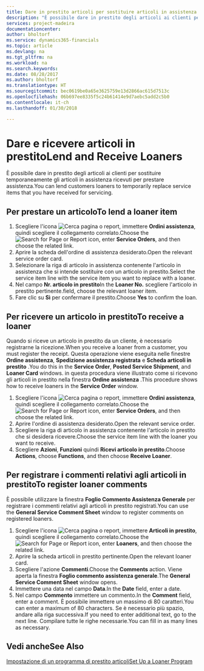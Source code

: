 ```yaml
---
title: Dare in prestito articoli per sostituire articoli in assistenza | Documenti Microsoft
description: "È possibile dare in prestito degli articoli ai clienti per sostituire temporaneamente gli articoli in assistenza ricevuti per prestare assistenza."
services: project-madeira
documentationcenter: 
author: bholtorf
ms.service: dynamics365-financials
ms.topic: article
ms.devlang: na
ms.tgt_pltfrm: na
ms.workload: na
ms.search.keywords: 
ms.date: 08/28/2017
ms.author: bholtorf
ms.translationtype: HT
ms.sourcegitcommit: bec0619be0a65e3625759e13d2866ac615d7513c
ms.openlocfilehash: 06b697ee8335f5c24b61414e9d7aebc5add2c5b0
ms.contentlocale: it-ch
ms.lasthandoff: 01/30/2018

---
```

# <a name="lend-and-receive-loaners"></a><span data-ttu-id="be8a3-103">Dare e ricevere articoli in prestito</span><span class="sxs-lookup"><span data-stu-id="be8a3-103">Lend and Receive Loaners</span></span>
<span data-ttu-id="be8a3-104">È possibile dare in prestito degli articoli ai clienti per sostituire temporaneamente gli articoli in assistenza ricevuti per prestare assistenza.</span><span class="sxs-lookup"><span data-stu-id="be8a3-104">You can lend customers loaners to temporarily replace service items that you have received for servicing.</span></span>  
  
## <a name="to-lend-a-loaner-item"></a><span data-ttu-id="be8a3-105">Per prestare un articolo</span><span class="sxs-lookup"><span data-stu-id="be8a3-105">To lend a loaner item</span></span>    
1. <span data-ttu-id="be8a3-106">Scegliere l'icona ![Cerca pagina o report](media/ui-search/search_small.png "icona Cerca pagina o report"), immettere **Ordini assistenza**, quindi scegliere il collegamento correlato.</span><span class="sxs-lookup"><span data-stu-id="be8a3-106">Choose the ![Search for Page or Report](media/ui-search/search_small.png "Search for Page or Report icon") icon, enter **Service Orders**, and then choose the related link.</span></span>  
2. <span data-ttu-id="be8a3-107">Aprire la scheda dell'ordine di assistenza desiderato.</span><span class="sxs-lookup"><span data-stu-id="be8a3-107">Open the relevant service order card.</span></span>  
3. <span data-ttu-id="be8a3-108">Selezionare la riga di articolo in assistenza contenente l'articolo in assistenza che si intende sostituire con un articolo in prestito.</span><span class="sxs-lookup"><span data-stu-id="be8a3-108">Select the service item line with the service item you want to replace with a loaner.</span></span>  
4. <span data-ttu-id="be8a3-109">Nel campo **Nr. articolo in prestito**</span><span class="sxs-lookup"><span data-stu-id="be8a3-109">In the **Loaner No.**</span></span> <span data-ttu-id="be8a3-110">scegliere l'articolo in prestito pertinente.</span><span class="sxs-lookup"><span data-stu-id="be8a3-110">field, choose the relevant loaner item.</span></span>  
5. <span data-ttu-id="be8a3-111">Fare clic su **Sì** per confermare il prestito.</span><span class="sxs-lookup"><span data-stu-id="be8a3-111">Choose **Yes** to confirm the loan.</span></span>  

## <a name="to-receive-a-loaner"></a><span data-ttu-id="be8a3-112">Per ricevere un articolo in prestito</span><span class="sxs-lookup"><span data-stu-id="be8a3-112">To receive a loaner</span></span>  
<span data-ttu-id="be8a3-113">Quando si riceve un articolo in prestito da un cliente, è necessario registrarne la ricezione.</span><span class="sxs-lookup"><span data-stu-id="be8a3-113">When you receive a loaner from a customer, you must register the receipt.</span></span> <span data-ttu-id="be8a3-114">Questa operazione viene eseguita nelle finestre **Ordine assistenza**, **Spedizione assistenza registrata** e  **Scheda articoli in prestito** .</span><span class="sxs-lookup"><span data-stu-id="be8a3-114">You do this in the **Service Order**, **Posted Service Shipment**, and **Loaner Card** windows.</span></span> <span data-ttu-id="be8a3-115">in questa procedura viene illustrato come si ricevono gli articoli in prestito nella finestra **Ordine assistenza** .</span><span class="sxs-lookup"><span data-stu-id="be8a3-115">This procedure shows how to receive loaners in the **Service Order** window.</span></span>  
  
1. <span data-ttu-id="be8a3-116">Scegliere l'icona ![Cerca pagina o report](media/ui-search/search_small.png "icona Cerca pagina o report"), immettere **Ordini assistenza**, quindi scegliere il collegamento correlato.</span><span class="sxs-lookup"><span data-stu-id="be8a3-116">Choose the ![Search for Page or Report](media/ui-search/search_small.png "Search for Page or Report icon") icon, enter **Service Orders**, and then choose the related link.</span></span>  
2. <span data-ttu-id="be8a3-117">Aprire l'ordine di assistenza desiderato.</span><span class="sxs-lookup"><span data-stu-id="be8a3-117">Open the relevant service order.</span></span>  
3. <span data-ttu-id="be8a3-118">Scegliere la riga di articolo in assistenza contenente l'articolo in prestito che si desidera ricevere.</span><span class="sxs-lookup"><span data-stu-id="be8a3-118">Choose the service item line with the loaner you want to receive.</span></span>  
4. <span data-ttu-id="be8a3-119">Scegliere **Azioni**, **Funzioni** quindi **Ricevi articolo in prestito**.</span><span class="sxs-lookup"><span data-stu-id="be8a3-119">Choose **Actions**, choose **Functions**, and then choose **Receive Loaner**.</span></span>  

## <a name="to-register-loaner-comments"></a><span data-ttu-id="be8a3-120">Per registrare i commenti relativi agli articoli in prestito</span><span class="sxs-lookup"><span data-stu-id="be8a3-120">To register loaner comments</span></span>  
<span data-ttu-id="be8a3-121">È possibile utilizzare la finestra **Foglio Commento Assistenza Generale** per registrare i commenti relativi agli articoli in prestito registrati.</span><span class="sxs-lookup"><span data-stu-id="be8a3-121">You can use the **General Service Comment Sheet** window to register comments on registered loaners.</span></span>  
  
1. <span data-ttu-id="be8a3-122">Scegliere l'icona ![Cerca pagina o report](media/ui-search/search_small.png "icona Cerca pagina o report"), immettere **Articoli in prestito**, quindi scegliere il collegamento correlato.</span><span class="sxs-lookup"><span data-stu-id="be8a3-122">Choose the ![Search for Page or Report](media/ui-search/search_small.png "Search for Page or Report icon") icon, enter **Loaners**, and then choose the related link.</span></span>  
2. <span data-ttu-id="be8a3-123">Aprire la scheda articoli in prestito pertinente.</span><span class="sxs-lookup"><span data-stu-id="be8a3-123">Open the relevant loaner card.</span></span>  
3. <span data-ttu-id="be8a3-124">Scegliere l'azione **Commenti**.</span><span class="sxs-lookup"><span data-stu-id="be8a3-124">Choose the **Comments** action.</span></span> <span data-ttu-id="be8a3-125">Viene aperta la finestra **Foglio commento assistenza generale**.</span><span class="sxs-lookup"><span data-stu-id="be8a3-125">The **General Service Comment Sheet** window opens.</span></span>  
4. <span data-ttu-id="be8a3-126">Immettere una data nel campo **Data**.</span><span class="sxs-lookup"><span data-stu-id="be8a3-126">In the **Date** field, enter a date.</span></span>  
5. <span data-ttu-id="be8a3-127">Nel campo **Commento** immettere un commento.</span><span class="sxs-lookup"><span data-stu-id="be8a3-127">In the **Comment** field, enter a comment.</span></span> <span data-ttu-id="be8a3-128">È possibile immettere un massimo di 80 caratteri.</span><span class="sxs-lookup"><span data-stu-id="be8a3-128">You can enter a maximum of 80 characters.</span></span> <span data-ttu-id="be8a3-129">Se è necessario più spazio, andare alla riga successiva.</span><span class="sxs-lookup"><span data-stu-id="be8a3-129">If you need to enter additional text, go to the next line.</span></span> <span data-ttu-id="be8a3-130">Compilare tutte le righe necessarie.</span><span class="sxs-lookup"><span data-stu-id="be8a3-130">You can fill in as many lines as necessary.</span></span>  
  
## <a name="see-also"></a><span data-ttu-id="be8a3-131">Vedi anche</span><span class="sxs-lookup"><span data-stu-id="be8a3-131">See Also</span></span>  
[<span data-ttu-id="be8a3-132">Impostazione di un programma di prestito articoli</span><span class="sxs-lookup"><span data-stu-id="be8a3-132">Set Up a Loaner Program</span></span>](service-how-setup-loaner-program.md)   

